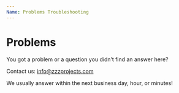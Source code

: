 ```yaml
---
Name: Problems Troubleshooting
---
```


# Problems

You got a problem or a question you didn’t find an answer here?

Contact us: <a href="mailto:info@zzzprojects.com">info@zzzprojects.com</a>

We usually answer within the next business day, hour, or minutes!
